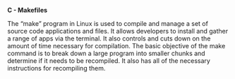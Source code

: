 <b>C - Makefiles</b>

<p>The “make” program in Linux is used to compile and manage a set of source code applications and files. It allows developers to install and gather a range of apps via the terminal. It also controls and cuts down on the amount of time necessary for compilation. The basic objective of the make command is to break down a large program into smaller chunks and determine if it needs to be recompiled. It also has all of the necessary instructions for recompiling them.</p>
